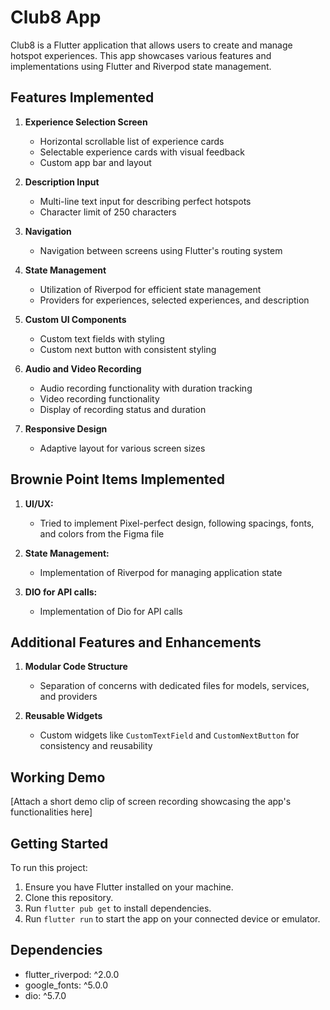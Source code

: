 # Club8 App

Club8 is a Flutter application that allows users to create and manage hotspot experiences. This app showcases various features and implementations using Flutter and Riverpod state management.

## Features Implemented

1. **Experience Selection Screen**
   - Horizontal scrollable list of experience cards
   - Selectable experience cards with visual feedback
   - Custom app bar and layout

2. **Description Input**
   - Multi-line text input for describing perfect hotspots
   - Character limit of 250 characters

3. **Navigation**
   - Navigation between screens using Flutter's routing system

4. **State Management**
   - Utilization of Riverpod for efficient state management
   - Providers for experiences, selected experiences, and description

5. **Custom UI Components**
   - Custom text fields with styling
   - Custom next button with consistent styling

6. **Audio and Video Recording**
   - Audio recording functionality with duration tracking
   - Video recording functionality
   - Display of recording status and duration

7. **Responsive Design**
   - Adaptive layout for various screen sizes

## Brownie Point Items Implemented

1. **UI/UX:**
   - Tried to implement Pixel-perfect design, following spacings, fonts, and colors from the Figma file
   

2. **State Management:**
   - Implementation of Riverpod for managing application state

3. **DIO for API calls:**
   - Implementation of Dio for API calls

## Additional Features and Enhancements

1. **Modular Code Structure**
   - Separation of concerns with dedicated files for models, services, and providers

2. **Reusable Widgets**
   - Custom widgets like `CustomTextField` and `CustomNextButton` for consistency and reusability

## Working Demo

[Attach a short demo clip of screen recording showcasing the app's functionalities here]

## Getting Started

To run this project:

1. Ensure you have Flutter installed on your machine.
2. Clone this repository.
3. Run `flutter pub get` to install dependencies.
4. Run `flutter run` to start the app on your connected device or emulator.

## Dependencies

- flutter_riverpod: ^2.0.0
- google_fonts: ^5.0.0
- dio: ^5.7.0
  
   

